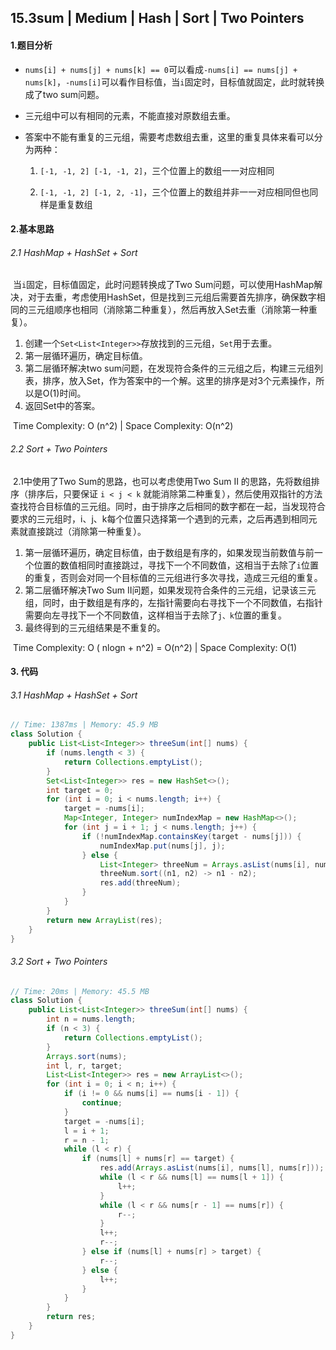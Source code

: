 ## 15.3sum | Medium | Hash | Sort | Two Pointers

#### 1.题目分析

* `nums[i] + nums[j] + nums[k] == 0`可以看成`-nums[i] == nums[j] + nums[k]`，`-nums[i]`可以看作目标值，当`i`固定时，目标值就固定，此时就转换成了two sum问题。

* 三元组中可以有相同的元素，不能直接对原数组去重。

* 答案中不能有重复的三元组，需要考虑数组去重，这里的重复具体来看可以分为两种：

    1. `[-1, -1, 2] [-1, -1, 2]`，三个位置上的数组一一对应相同

    2. `[-1, -1, 2] [-1, 2, -1]`，三个位置上的数组并非一一对应相同但也同样是重复数组

#### 2.基本思路

###### 2.1 HashMap + HashSet + Sort

​	当`i`固定，目标值固定，此时问题转换成了Two Sum问题，可以使用HashMap解决，对于去重，考虑使用HashSet，但是找到三元组后需要首先排序，确保数字相同的三元组顺序也相同（消除第二种重复），然后再放入Set去重（消除第一种重复）。

1. 创建一个`Set<List<Integer>>`存放找到的三元组，`Set`用于去重。
2. 第一层循环遍历，确定目标值。
3. 第二层循环解决two sum问题，在发现符合条件的三元组之后，构建三元组列表，排序，放入Set，作为答案中的一个解。这里的排序是对3个元素操作，所以是O(1)时间。
4. 返回Set中的答案。

​	Time Complexity: O (n^2)  | Space Complexity: O(n^2)	

###### 2.2 Sort + Two Pointers

​	2.1中使用了Two Sum的思路，也可以考虑使用Two Sum II 的思路，先将数组排序（排序后，只要保证 `i < j < k` 就能消除第二种重复），然后使用双指针的方法查找符合目标值的三元组。同时，由于排序之后相同的数字都在一起，当发现符合要求的三元组时，i、j、k每个位置只选择第一个遇到的元素，之后再遇到相同元素就直接跳过（消除第一种重复）。

1. 第一层循环遍历，确定目标值，由于数组是有序的，如果发现当前数值与前一个位置的数值相同时直接跳过，寻找下一个不同数值，这相当于去除了`i`位置的重复，否则会对同一个目标值的三元组进行多次寻找，造成三元组的重复。
2. 第二层循环解决Two Sum II问题，如果发现符合条件的三元组，记录该三元组，同时，由于数组是有序的，左指针需要向右寻找下一个不同数值，右指针需要向左寻找下一个不同数值，这样相当于去除了`j、k`位置的重复。
3. 最终得到的三元组结果是不重复的。

​	Time Complexity: O ( nlogn + n^2)  = O(n^2)  | Space Complexity: O(1)



#### 3. 代码

###### 3.1 HashMap + HashSet + Sort

```java
// Time: 1387ms | Memory: 45.9 MB
class Solution {
    public List<List<Integer>> threeSum(int[] nums) {
        if (nums.length < 3) {
            return Collections.emptyList();
        }
        Set<List<Integer>> res = new HashSet<>();
        int target = 0;
        for (int i = 0; i < nums.length; i++) {
            target = -nums[i];
            Map<Integer, Integer> numIndexMap = new HashMap<>();
            for (int j = i + 1; j < nums.length; j++) {
                if (!numIndexMap.containsKey(target - nums[j])) {
                    numIndexMap.put(nums[j], j);
                } else {
                    List<Integer> threeNum = Arrays.asList(nums[i], nums[j], target-nums[j]);
                    threeNum.sort((n1, n2) -> n1 - n2);
                    res.add(threeNum);
                }
            }
        }
        return new ArrayList(res);
    }
}
```

###### 3.2 Sort + Two Pointers

```java
// Time: 20ms | Memory: 45.5 MB
class Solution {
    public List<List<Integer>> threeSum(int[] nums) {
        int n = nums.length;
        if (n < 3) {
            return Collections.emptyList();
        }
        Arrays.sort(nums);
        int l, r, target;
        List<List<Integer>> res = new ArrayList<>();
        for (int i = 0; i < n; i++) {
            if (i != 0 && nums[i] == nums[i - 1]) {
                continue;
            }
            target = -nums[i];
            l = i + 1;
            r = n - 1;
            while (l < r) {
                if (nums[l] + nums[r] == target) {
                    res.add(Arrays.asList(nums[i], nums[l], nums[r]));
                    while (l < r && nums[l] == nums[l + 1]) {
                        l++;
                    }
                    while (l < r && nums[r - 1] == nums[r]) {
                        r--;
                    }
                    l++;
                    r--;
                } else if (nums[l] + nums[r] > target) {
                    r--;
                } else {
                    l++;
                }
            }
        }
        return res;
    }
}
```


